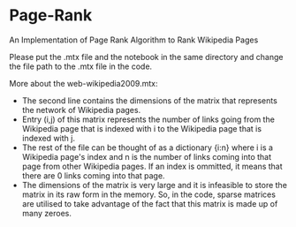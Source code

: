 # Page-Rank
An Implementation of Page Rank Algorithm to Rank Wikipedia Pages

Please put the .mtx file and the notebook in the same directory and change the file path to the .mtx file in the code. 

More about the web-wikipedia2009.mtx:
  - The second line contains the dimensions of the matrix that represents the network of Wikipedia pages.
  - Entry (i,j) of this matrix represents the number of links going from the Wikipedia page that is indexed with i to the Wikipedia page that is indexed with j.
  - The rest of the file can be thought of as a dictionary {i:n} where i is a Wikipedia page's index and n is the number of links coming into that page from other Wikipedia pages. If an index is ommitted, it means that there are 0 links coming into that page.
  - The dimensions of the matrix is very large and it is infeasible to store the matrix in its raw form in the memory. So, in the code, sparse matrices are utilised to take advantage of the fact that this matrix is made up of many zeroes.
